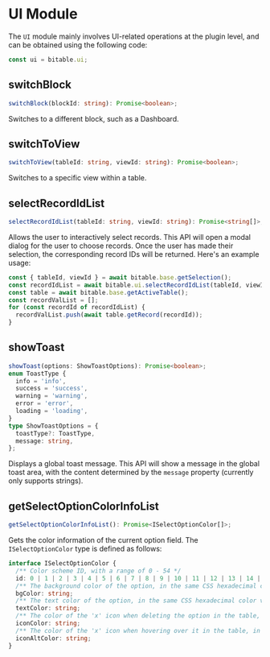 # UI Module
The `UI` module mainly involves UI-related operations at the plugin level, and can be obtained using the following code:
```typescript
const ui = bitable.ui;
```

[//]: # (## closeHostContainer)

[//]: # (```typescript)

[//]: # (closeHostContainer&#40;&#41;: Promise<boolean>;)

[//]: # (```)

[//]: # (Closes the host container of the current plugin.)

[//]: # ()
[//]: # (## setHostContainerSize)

[//]: # (```typescript)

[//]: # (setHostContainerSize&#40;size: HostContainerSize&#41;: Promise<boolean>;)

[//]: # (```)

[//]: # (Sets the size of the host container for the current plugin.)


## switchBlock
```typescript
switchBlock(blockId: string): Promise<boolean>;
```
Switches to a different block, such as a Dashboard.

## switchToView
```typescript
switchToView(tableId: string, viewId: string): Promise<boolean>;
```
Switches to a specific view within a table.

## selectRecordIdList
```typescript
selectRecordIdList(tableId: string, viewId: string): Promise<string[]>;
```
Allows the user to interactively select records. This API will open a modal dialog for the user to choose records. Once the user has made their selection, the corresponding record IDs will be returned. Here's an example usage:
```typescript
const { tableId, viewId } = await bitable.base.getSelection();
const recordIdList = await bitable.ui.selectRecordIdList(tableId, viewId);
const table = await bitable.base.getActiveTable();
const recordValList = [];
for (const recordId of recordIdList) {
  recordValList.push(await table.getRecord(recordId));
}
```

## showToast
```typescript
showToast(options: ShowToastOptions): Promise<boolean>;
enum ToastType {
  info = 'info',
  success = 'success',
  warning = 'warning',
  error = 'error',
  loading = 'loading',
}
type ShowToastOptions = {
  toastType?: ToastType,
  message: string,
};
```
Displays a global toast message. This API will show a message in the global toast area, with the content determined by the `message` property (currently only supports strings).
## getSelectOptionColorInfoList
```typescript
getSelectOptionColorInfoList(): Promise<ISelectOptionColor[]>;
```
Gets the color information of the current option field. The `ISelectOptionColor` type is defined as follows:
```typescript
interface ISelectOptionColor {
  /** Color scheme ID, with a range of 0 - 54 */
  id: 0 | 1 | 2 | 3 | 4 | 5 | 6 | 7 | 8 | 9 | 10 | 11 | 12 | 13 | 14 | 15 | 16 | 17 | 18 | 19 | 20 | 21 | 22 | 23 | 24 | 25 | 26 | 27 | 28 | 29 | 30 | 31 | 32 | 33 | 34 | 35 | 36 | 37 | 38 | 39 | 40 | 41 | 42 | 43 | 44 | 45 | 46 | 47 | 48 | 49 | 50 | 51 | 52 | 53 | 54;
  /** The background color of the option, in the same CSS hexadecimal color value, e.g., '#ff0000' for pure red */
  bgColor: string;
  /** The text color of the option, in the same CSS hexadecimal color value, e.g., '#ff0000' for pure red */
  textColor: string;
  /** The color of the 'x' icon when deleting the option in the table, in the same CSS hexadecimal color value, e.g., '#ff0000' for pure red */
  iconColor: string;
  /** The color of the 'x' icon when hovering over it in the table, in the same CSS hexadecimal color value, e.g., '#ff0000' for pure red */
  iconAltColor: string;
}
```